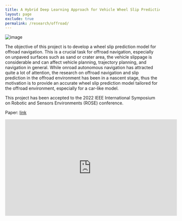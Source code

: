 ```yaml
---
title: A Hybrid Deep Learning Approach for Vehicle Wheel Slip Prediction in Off-Road Environments 
layout: page
exclude: true
permalink: /research/offroad/
---
```


![image](/1-research/Offroad_AGV-Slip-Prediction-img/GIF_MUSTOFA_OP.gif)


The objective of this project is to develop a wheel slip prediction model for offroad navigation. This is a crucial task for offroad navigation, especially on unpaved surfaces such as sand or crater area, the vehicle slippage is considerable and can affect vehicle planning, trajectory planning, and navigation in general. While onroad autonomous navigation has attracted quite a lot of attention, the research on offroad navigation and slip prediction in the offroad environment has been in a nascent stage, thus the motivation is to provide an accurate wheel slip prediction model tailored for the offroad environment, especially for a car-like model.



This project has been accepted to the 2022 IEEE International Symposium on Robotic and Sensors Environments (ROSE) conference.
<br />
<!-- The presentation of the project can be watched throught [this Youtube link](https://youtu.be/FPD-xTkG_e4) -->

Paper: [link](https://ieeexplore.ieee.org/document/9977432)

<iframe width="560" height="315" src="https://www.youtube.com/embed/FPD-xTkG_e4" title="YouTube video player" frameborder="0" allow="accelerometer; autoplay; clipboard-write; encrypted-media; gyroscope; picture-in-picture; web-share" allowfullscreen></iframe>